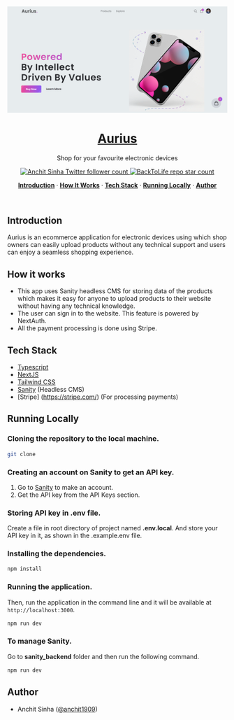 <a href="https://aurius-ecommerce.vercel.app/">
  <img alt="Aurius - Ecommerce Website" src="/public/screenshot.png">
    <h1 align="center">Aurius</h1>
</a>

<p align="center">
  Shop for your favourite electronic devices
</p>

<p align="center">
  <a href="https://twitter.com/anchit1909">
    <img src="https://img.shields.io/twitter/follow/anchit1909?style=flat&label=anchit1909&logo=twitter&color=0bf&logoColor=fff" alt="Anchit Sinha Twitter follower count" />
  </a>
  <a href="https://github.com/Anchit1909/BackToLife-Old-Image-Regeneration">
    <img src="https://img.shields.io/github/stars/Anchit1909/aurius-ecommerce-website?label=Anchit1909%2FBackToLife" alt="BackToLife repo star count" />
  </a>
</p>

<p align="center">
  <a href="#introduction"><strong>Introduction</strong></a> ·
  <a href="#how-it-works"><strong>How It Works</strong></a> ·
  <a href="#tech-stack"><strong>Tech Stack</strong></a> ·
  <a href="#running-locally"><strong>Running Locally</strong></a> ·
  <a href="#author"><strong>Author</strong></a>
</p>
<br/>

## Introduction

Aurius is an ecommerce application for electronic devices using which shop owners can easily upload products without any technical support and users can enjoy a seamless shopping experience.

## How it works

- This app uses Sanity headless CMS for storing data of the products which makes it easy for anyone to upload products to their website without having any technical knowledge.
- The user can sign in to the website. This feature is powered by NextAuth.
- All the payment processing is done using Stripe.

## Tech Stack

- [Typescript](https://www.typescriptlang.org/)
- [NextJS](https://nextjs.org/)
- [Tailwind CSS](https://tailwindcss.com/)
- [Sanity](https://www.sanity.io/) (Headless CMS)
- [Stripe] (https://stripe.com/) (For processing payments)

## Running Locally

### Cloning the repository to the local machine.

```bash
git clone
```

### Creating an account on Sanity to get an API key.

1. Go to [Sanity](https://www.sanity.io/) to make an account.
2. Get the API key from the API Keys section.

### Storing API key in .env file.

Create a file in root directory of project named **.env.local**. And store your API key in it, as shown in the .example.env file.

### Installing the dependencies.

```bash
npm install
```

### Running the application.

Then, run the application in the command line and it will be available at `http://localhost:3000`.

```bash
npm run dev
```

### To manage Sanity.

Go to **sanity_backend** folder and then run the following command.

```bash
npm run dev
```

## Author

- Anchit Sinha ([@anchit1909](https://twitter.com/anchit1909))
